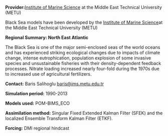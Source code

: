 **Provider:**[Institute of Marine Science](http://www.ims.metu.edu.tr) at the Middle East Technical University (METU)

Black Sea models have been developed by the [Institute of Marine Science](http://www.ims.metu.edu.tr)at the Middle East Technical University (METU)

**Regional Summary: North East Atlantic**

The Black Sea is one of the major semi-enclosed seas of the world oceans and has experienced striking ecological changes due to impacts of climate change, intense eutrophication, population explosion of some invasive species and unsustainable fisheries with their density-dependent feedback processes. Nitrate loading increased nearly four-fold during the 1970s due to increased use of agricultural fertilizers.

**Contact:** Baris Salihoglu [baris@ims.metu.edu.tr](mailto:baris@ims.metu.edu.tr)



**Simulation period:** 1990-2013

**Models used:** POM-BIMS_ECO




**Assimilation method:** Singular Fixed Extended Kalman Filter (SFEK)
and the localized Ensemble Transform Kalman Filter (ETKF).




**Forcing:** DMI regional hindcast









